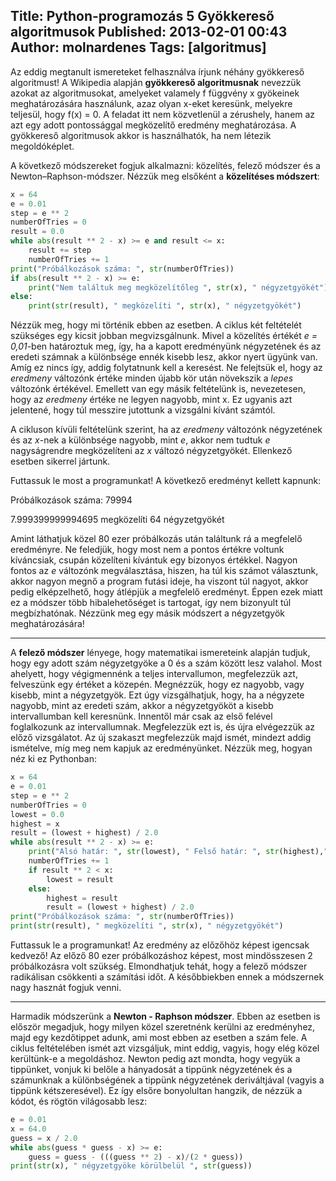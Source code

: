 Title: Python-programozás 5 Gyökkereső algoritmusok
Published: 2013-02-01 00:43
Author: molnardenes
Tags: [algoritmus]
---

Az eddig megtanult ismereteket felhasználva írjunk néhány gyökkereső
algoritmust! A Wikipedia alapján **gyökkereső algoritmusnak** nevezzük
azokat az algoritmusokat, amelyeket valamely f függvény x gyökeinek
meghatározására használunk, azaz olyan x-eket keresünk, melyekre
teljesül, hogy f(x) = 0. A feladat itt nem közvetlenül a zérushely,
hanem az azt egy adott pontossággal megközelítő eredmény meghatározása.
A gyökkereső algoritmusok akkor is használhatók, ha nem létezik
megoldóképlet.

A következő módszereket fogjuk alkalmazni: közelítés, felező módszer és
a Newton–Raphson-módszer. Nézzük meg elsőként a **közelítéses
módszert**:

```python
x = 64
e = 0.01
step = e ** 2
numberOfTries = 0
result = 0.0
while abs(result ** 2 - x) >= e and result <= x:
    result += step
    numberOfTries += 1
print("Próbálkozások száma: ", str(numberOfTries))
if abs(result ** 2 - x) >= e:
    print("Nem találtuk meg megközelítőleg ", str(x), " négyzetgyökét")
else:
    print(str(result), " megközelíti ", str(x), " négyzetgyökét")
```

Nézzük meg, hogy mi történik ebben az esetben. A ciklus két feltételét
szükséges egy kicsit jobban megvizsgálnunk. Mivel a közelítés értékét *e
= 0,01*-ben határoztuk meg, így, ha a kapott eredményünk négyzetének és
az eredeti számnak a különbsége ennék kisebb lesz, akkor nyert ügyünk
van. Amíg ez nincs így, addig folytatnunk kell a keresést. Ne felejtsük
el, hogy az *eredmeny* változónk értéke minden újabb kör után növekszik
a *lepes* változónk értékével. Emellett van egy másik feltételünk is,
nevezetesen, hogy az *eredmeny* értéke ne legyen nagyobb, mint x. Ez
ugyanis azt jelentené, hogy túl messzire jutottunk a vizsgálni kívánt
számtól.

A cikluson kívüli feltételünk szerint, ha az *eredmeny* változónk
négyzetének és az *x*-nek a különbsége nagyobb, mint *e*, akkor nem
tudtuk *e* nagyságrendre megközelíteni az *x* változó négyzetgyökét.
Ellenkező esetben sikerrel jártunk.

Futtassuk le most a programunkat! A következő eredményt kellett kapnunk:

Próbálkozások száma: 79994

7.999399999994695 megközelíti 64 négyzetgyökét

Amint láthatjuk közel 80 ezer próbálkozás után találtunk rá a megfelelő
eredményre. Ne feledjük, hogy most nem a pontos értékre voltunk
kíváncsiak, csupán közelíteni kívántuk egy bizonyos értékkel. Nagyon
fontos az *e* változónk megválasztása, hiszen, ha túl kis számot
választunk, akkor nagyon megnő a program futási ideje, ha viszont túl
nagyot, akkor pedig elképzelhető, hogy átlépjük a megfelelő eredményt.
Éppen ezek miatt ez a módszer több hibalehetőséget is tartogat, így nem
bizonyult túl megbízhatónak. Nézzünk meg egy másik módszert a
négyzetgyök meghatározására!

------------------------------------------------------------------------

A **felező módszer** lényege, hogy matematikai ismereteink alapján
tudjuk, hogy egy adott szám négyzetgyöke a 0 és a szám között lesz
valahol. Most ahelyett, hogy végigmennénk a teljes intervallumon,
megfelezzük azt, felveszünk egy értéket a közepén. Megnézzük, hogy ez
nagyobb, vagy kisebb, mint a négyzetgyök. Ezt úgy vizsgálhatjuk, hogy,
ha a négyzete nagyobb, mint az eredeti szám, akkor a négyzetgyököt a
kisebb intervallumban kell keresnünk. Innentől már csak az első felével
foglalkozunk az intervallumnak. Megfelezzük ezt is, és újra elvégezzük
az előző vizsgálatot. Az új szakaszt megfelezzük majd ismét, mindezt
addig ismételve, míg meg nem kapjuk az eredményünket. Nézzük meg, hogyan
néz ki ez Pythonban:

```python
x = 64
e = 0.01
step = e ** 2
numberOfTries = 0
lowest = 0.0
highest = x
result = (lowest + highest) / 2.0
while abs(result ** 2 - x) >= e:
    print("Alsó határ: ", str(lowest), " Felső határ: ", str(highest)," Eredmény: ", str(result))
    numberOfTries += 1
    if result ** 2 < x:
        lowest = result
    else:
        highest = result
        result = (lowest + highest) / 2.0
print("Próbálkozások száma: ", str(numberOfTries))
print(str(result), " megközelíti ", str(x), " négyzetgyökét")
```

Futtassuk le a programunkat! Az eredmény az előzőhöz képest igencsak
kedvező! Az előző 80 ezer próbálkozáshoz képest, most mindösszesen 2
próbálkozásra volt szükség. Elmondhatjuk tehát, hogy a felező módszer
radikálisan csökkenti a számítási időt. A későbbiekben ennek a
módszernek nagy hasznát fogjuk venni.

------------------------------------------------------------------------

Harmadik módszerünk a **Newton - Raphson módszer**. Ebben az esetben is
először megadjuk, hogy milyen közel szeretnénk kerülni az eredményhez,
majd egy kezdőtippet adunk, ami most ebben az esetben a szám fele. A
ciklus feltételében ismét azt vizsgáljuk, mint eddig, vagyis, hogy elég
közel kerültünk-e a megoldáshoz. Newton pedig azt mondta, hogy vegyük a
tippünket, vonjuk ki belőle a hányadosát a tippünk négyzetének és a
számunknak a különbségének a tippünk négyzetének deriváltjával (vagyis a
tippünk kétszeresével). Ez így elsőre bonyolultan hangzik, de nézzük a
kódot, és rögtön világosabb lesz:

```python
e = 0.01
x = 64.0
guess = x / 2.0
while abs(guess * guess - x) >= e:
    guess = guess - (((guess ** 2) - x)/(2 * guess))
print(str(x), " négyzetgyöke körülbelül ", str(guess))
```
